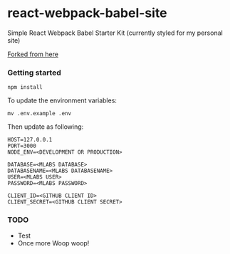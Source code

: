# react-webpack-babel-site

Simple React Webpack Babel Starter Kit (currently styled for my personal site)

[Forked from here](https://github.com/alicoding/react-webpack-babel)

### Getting started

```
npm install
```

To update the environment variables:

```
mv .env.example .env
```

Then update as following:

```
HOST=127.0.0.1
PORT=3000
NODE_ENV=<DEVELOPMENT OR PRODUCTION>

DATABASE=<MLABS DATABASE>
DATABASENAME=<MLABS DATABASENAME>
USER=<MLABS USER>
PASSWORD=<MLABS PASSWORD>

CLIENT_ID=<GITHUB CLIENT ID>
CLIENT_SECRET=<GITHUB CLIENT SECRET>
```

### TODO
* Test
* Once more Woop woop!
